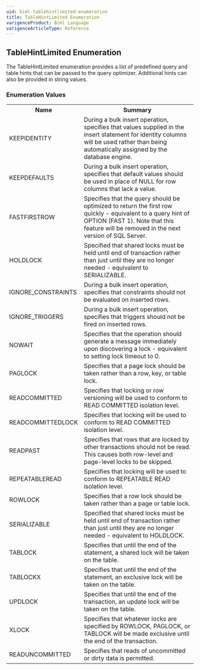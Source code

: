 ```yaml
---
uid: biml-tablehintlimited-enumeration
title: TableHintLimited Enumeration
varigenceProduct: Biml Language
varigenceArticleType: Reference
---
```


## TableHintLimited Enumeration<div class="LanguageSummary"><div class ="SummaryItem">The TableHintLimited enumeration provides a list of predefined query and table hints that can be passed to the query optimizer.  Additional hints can also be provided in string values.</div></div><div class="EnumValueGroup">### Enumeration Values<table id="EnumValue" class="MemberList"><tbody><tr><th class="MemberNameColumnHeader">Name</th><th class="MemberSummaryColumnHeader">Summary</th></tr><tr class="cd0"><td class="MemberName">KEEPIDENTITY</td><td class="MemberSummary"><div class ="SummaryItem">During a bulk insert operation, specifies that values supplied in the insert statement for identity columns will be used  rather than being automatically assigned by the database engine.</div> </td></tr><tr class="cd1"><td class="MemberName">KEEPDEFAULTS</td><td class="MemberSummary"><div class ="SummaryItem">During a bulk insert operation, specifies that default values should be used in place of NULL for row columns that lack a value.</div> </td></tr><tr class="cd0"><td class="MemberName">FASTFIRSTROW</td><td class="MemberSummary"><div class ="SummaryItem">Specifies that the query should be optimized to return the first row quickly - equivalent to a query hint of OPTION (FAST 1).  Note that this feature will be removed in the next version of SQL Server.</div> </td></tr><tr class="cd1"><td class="MemberName">HOLDLOCK</td><td class="MemberSummary"><div class ="SummaryItem">Specified that shared locks must be held until end of transaction rather than just until they are no longer needed - equivalent to SERIALIZABLE.</div> </td></tr><tr class="cd0"><td class="MemberName">IGNORE_CONSTRAINTS</td><td class="MemberSummary"><div class ="SummaryItem">During a bulk insert operation, specifies that constraints should not be evaluated on inserted rows.</div> </td></tr><tr class="cd1"><td class="MemberName">IGNORE_TRIGGERS</td><td class="MemberSummary"><div class ="SummaryItem">During a bulk insert operation, specifies that triggers should not be fired on inserted rows.</div> </td></tr><tr class="cd0"><td class="MemberName">NOWAIT</td><td class="MemberSummary"><div class ="SummaryItem">Specifies that the operation should generate a message immediately upon discovering a lock - equivalent to setting lock timeout to 0.</div> </td></tr><tr class="cd1"><td class="MemberName">PAGLOCK</td><td class="MemberSummary"><div class ="SummaryItem">Specifies that a page lock should be taken rather than a row, key, or table lock.</div> </td></tr><tr class="cd0"><td class="MemberName">READCOMMITTED</td><td class="MemberSummary"><div class ="SummaryItem">Specifies that locking or row versioning will be used to conform to READ COMMITTED isolation level.</div> </td></tr><tr class="cd1"><td class="MemberName">READCOMMITTEDLOCK</td><td class="MemberSummary"><div class ="SummaryItem">Specifies that locking will be used to conform to READ COMMITTED isolation level.</div> </td></tr><tr class="cd0"><td class="MemberName">READPAST</td><td class="MemberSummary"><div class ="SummaryItem">Specifies that rows that are locked by other transactions should not be read.  This causes both row-level and page-level locks to be skipped.</div> </td></tr><tr class="cd1"><td class="MemberName">REPEATABLEREAD</td><td class="MemberSummary"><div class ="SummaryItem">Specifies that locking will be used to conform to REPEATABLE READ isolation level.</div> </td></tr><tr class="cd0"><td class="MemberName">ROWLOCK</td><td class="MemberSummary"><div class ="SummaryItem">Specifies that a row lock should be taken rather than a page or table lock.</div> </td></tr><tr class="cd1"><td class="MemberName">SERIALIZABLE</td><td class="MemberSummary"><div class ="SummaryItem">Specified that shared locks must be held until end of transaction rather than just until they are no longer needed - equivalent to HOLDLOCK.</div> </td></tr><tr class="cd0"><td class="MemberName">TABLOCK</td><td class="MemberSummary"><div class ="SummaryItem">Specifies that until the end of the statement, a shared lock will be taken on the table.</div> </td></tr><tr class="cd1"><td class="MemberName">TABLOCKX</td><td class="MemberSummary"><div class ="SummaryItem">Specifies that until the end of the statement, an exclusive lock will be taken on the table.</div> </td></tr><tr class="cd0"><td class="MemberName">UPDLOCK</td><td class="MemberSummary"><div class ="SummaryItem">Specifies that until the end of the transaction, an update lock will be taken on the table.</div> </td></tr><tr class="cd1"><td class="MemberName">XLOCK</td><td class="MemberSummary"><div class ="SummaryItem">Specifies that whatever locks are specified by ROWLOCK, PAGLOCK, or TABLOCK will be made exclusive until the end of the transaction.</div> </td></tr><tr class="cd0"><td class="MemberName">READUNCOMMITTED</td><td class="MemberSummary"><div class ="SummaryItem">Specifies that reads of uncommitted or dirty data is permitted.</div> </td></tr></tbody></table></div>